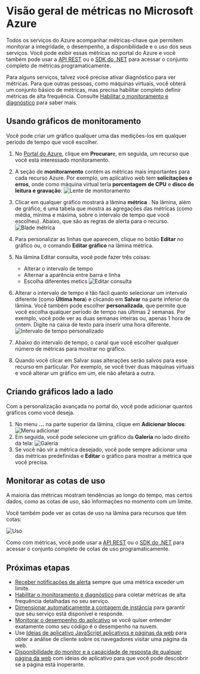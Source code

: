 <properties
    pageTitle="Visão geral de métricas no Microsoft Azure | Microsoft Azure"
    description="Saiba como personalizar gráficos de monitoramento no Azure."
    authors="rboucher"
    manager="carolz"
    editor=""
    services="monitoring-and-diagnostics"
    documentationCenter="monitoring-and-diagnostics"/>

<tags
    ms.service="monitoring-and-diagnostics"
    ms.workload="na"
    ms.tgt_pltfrm="na"
    ms.devlang="na"
    ms.topic="article"
    ms.date="09/08/2015"
    ms.author="robb"/>

# <a name="overview-of-metrics-in-microsoft-azure"></a>Visão geral de métricas no Microsoft Azure

Todos os serviços do Azure acompanhar métricas-chave que permitem monitorar a integridade, o desempenho, a disponibilidade e o uso dos seus serviços. Você pode exibir essas métricas no portal do Azure e você também pode usar a [API REST](https://msdn.microsoft.com/library/azure/dn931930.aspx) ou o [SDK do .NET](https://www.nuget.org/packages/Microsoft.Azure.Insights/) para acessar o conjunto completo de métricas programaticamente.

Para alguns serviços, talvez você precise ativar diagnóstico para ver métricas. Para que outras pessoas, como máquinas virtuais, você obterá um conjunto básico de métricas, mas precisa habilitar completo definir métricas de alta frequência. Consulte [Habilitar o monitoramento e diagnóstico](insights-how-to-use-diagnostics.md) para saber mais.

## <a name="using-monitoring-charts"></a>Usando gráficos de monitoramento

Você pode criar um gráfico qualquer uma das medições-los em qualquer período de tempo que você escolher.

1. No [Portal do Azure](https://portal.azure.com/), clique em **Procurar**e, em seguida, um recurso que você está interessado monitoramento.

2. A seção de **monitoramento** contém as métricas mais importantes para cada recurso Azure. Por exemplo, um aplicativo web tem **solicitações e erros**, onde como máquina virtual teria **porcentagem de CPU** e **disco de leitura e gravação**:  ![Lente de monitoramento](./media/insights-how-to-customize-monitoring/Insights_MonitoringChart.png)

3. Clicar em qualquer gráfico mostrará a lâmina **métrica** . Na lâmina, além de gráfico, é uma tabela que mostra as agregações das métricas (como média, mínima e máxima, sobre o intervalo de tempo que você escolheu). Abaixo, que são as regras de alerta para o recurso.
    ![Blade métrica](./media/insights-how-to-customize-monitoring/Insights_MetricBlade.png)

4. Para personalizar as linhas que aparecem, clique no botão **Editar** no gráfico ou, o comando **Editar gráfico** na lâmina métrica.

5. Na lâmina Editar consulta, você pode fazer três coisas:
    - Alterar o intervalo de tempo
    - Alternar a aparência entre barra e linha
    - Escolha diferentes metics ![Editar consulta](./media/insights-how-to-customize-monitoring/Insights_EditQuery.png)

6. Alterar o intervalo de tempo é tão fácil quanto selecionar um intervalo diferente (como **Última hora**) e clicando em **Salvar** na parte inferior da lâmina. Você também pode escolher **personalizada**, que permite que você escolha qualquer período de tempo nas últimas 2 semanas. Por exemplo, você pode ver as duas semanas inteiras ou, apenas 1 hora de ontem. Digite na caixa de texto para inserir uma hora diferente.
    ![Intervalo de tempo personalizado](./media/insights-how-to-customize-monitoring/Insights_CustomTime.png)

7. Abaixo do intervalo de tempo, o canal que você escolher qualquer número de métricas para mostrar no gráfico.

8. Quando você clicar em Salvar suas alterações serão salvos para esse recurso em particular. Por exemplo, se você tiver duas máquinas virtuais e você alterar um gráfico em um, ele não afetará a outra.

## <a name="creating-side-by-side-charts"></a>Criando gráficos lado a lado

Com a personalização avançada no portal do, você pode adicionar quantos gráficos como você deseja.

1. No menu **…** na parte superior da lâmina, clique em **Adicionar blocos**:  
    ![Menu adicionar](./media/insights-how-to-customize-monitoring/Insights_AddMenu.png)
2. Em seguida, você pode selecione um gráfico da **Galeria** no lado direito da tela:  ![Galeria](./media/insights-how-to-customize-monitoring/Insights_Gallery.png)
3. Se você não vir a métrica desejado, você pode sempre adicionar uma das métricas predefinidas e **Editar** o gráfico para mostrar a métrica que você precisa.

## <a name="monitoring-usage-quotas"></a>Monitorar as cotas de uso

A maioria das métricas mostram tendências ao longo do tempo, mas certos dados, como as cotas de uso, são informações no momento com um limite.

Você também pode ver as cotas de uso na lâmina para recursos que têm cotas:

![Uso](./media/insights-how-to-customize-monitoring/Insights_UsageChart.png)

Como com métricas, você pode usar a [API REST](https://msdn.microsoft.com/library/azure/dn931963.aspx) ou o [SDK do .NET](https://www.nuget.org/packages/Microsoft.Azure.Insights/) para acessar o conjunto completo de cotas de uso programaticamente.

## <a name="next-steps"></a>Próximas etapas

* [Receber notificações de alerta](insights-receive-alert-notifications.md) sempre que uma métrica exceder um limite.
* [Habilitar o monitoramento e diagnóstico](insights-how-to-use-diagnostics.md) para coletar métricas de alta frequência detalhadas no seu serviço.
* [Dimensionar automaticamente a contagem de instância](insights-how-to-scale.md) para garantir que seu serviço está disponível e responde.
* [Monitorar o desempenho do aplicativo](../application-insights/app-insights-azure-web-apps.md) se você quiser entender exatamente como seu código é o desempenho na nuvem.
* Use [Ideias de aplicativo JavaScript aplicativos e páginas da web](../application-insights/app-insights-web-track-usage.md) para obter a análise de cliente sobre os navegadores visitar uma página da web.
* [Disponibilidade do monitor e a capacidade de resposta de qualquer página da web](../application-insights/app-insights-monitor-web-app-availability.md) com ideias de aplicativo para que você pode descobrir se a página está inoperante.
